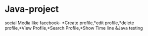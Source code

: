 # Java-project
social Media like facebook-
*Create profile,*edit profile,*delete profile,*View Profile,*Search Profile,*Show Time line
&Java testing 
